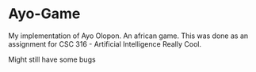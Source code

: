 # Ayo-Game
My implementation of Ayo Olopon. An african game. 
This was done as an assignment for CSC 316 - Artificial Intelligence
Really Cool.

Might still have some bugs
